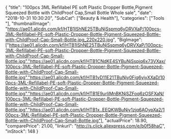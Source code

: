 {
	"title": "100pcs 3ML Refillabel PE soft Plastic Dropper Bottle,Pigment Squeezed Bottle with ChildProof Cap,Small Bottle Whole sale",
	"date": "2018-10-31 10:30:20",
	"SubCat": ["Beauty & Health"],
	"categories": ["Tools "],
	"thumbnailImage": "https://ae01.alicdn.com/kf/HTB1IShNE25TBuNjSspmq6yDRVXaP/100pcs-3ML-Refillabel-PE-soft-Plastic-Dropper-Bottle-Pigment-Squeezed-Bottle-with-ChildProof-Cap-Small-Bottle.jpg_220x220.jpg",
	"BigImage": ["https://ae01.alicdn.com/kf/HTB1IShNE25TBuNjSspmq6yDRVXaP/100pcs-3ML-Refillabel-PE-soft-Plastic-Dropper-Bottle-Pigment-Squeezed-Bottle-with-ChildProof-Cap-Small-Bottle.jpg","https://ae01.alicdn.com/kf/HTB1CNdKE4SYBuNjSspjq6x73VXax/100pcs-3ML-Refillabel-PE-soft-Plastic-Dropper-Bottle-Pigment-Squeezed-Bottle-with-ChildProof-Cap-Small-Bottle.jpg","https://ae01.alicdn.com/kf/HTB1vD11E21TBuNjy0Fjq6yjyXXaD/100pcs-3ML-Refillabel-PE-soft-Plastic-Dropper-Bottle-Pigment-Squeezed-Bottle-with-ChildProof-Cap-Small-Bottle.jpg","https://ae01.alicdn.com/kf/HTB1E9urliMnBKNjSZFoq6zOSFXaN/100pcs-3ML-Refillabel-PE-soft-Plastic-Dropper-Bottle-Pigment-Squeezed-Bottle-with-ChildProof-Cap-Small-Bottle.jpg","https://ae01.alicdn.com/kf/HTB1x..EEQKWBuNjy1zjq6AOypXa2/100pcs-3ML-Refillabel-PE-soft-Plastic-Dropper-Bottle-Pigment-Squeezed-Bottle-with-ChildProof-Cap-Small-Bottle.jpg"],
	"actualPrice": 18.90,
	"comparePrice": 21.00,
	"linkurl": "http://s.click.aliexpress.com/e/b0f58haC",
	"inStock": 148
}
